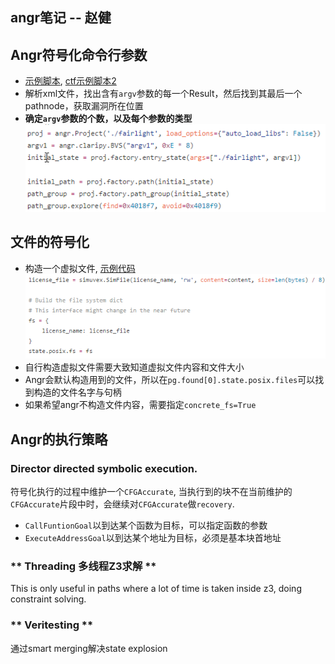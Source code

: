 ## angr笔记 -- 赵健

## Angr符号化命令行参数
- [示例脚本](https://github.com/angr/angr-doc/blob/master/examples/strcpy_find/solve.py), [ctf示例脚本2](https://github.com/angr/angr-doc/blob/master/examples/securityfest_fairlight/solve.py)
- 解析xml文件，找出含有`argv`参数的每一个Result，然后找到其最后一个pathnode，获取漏洞所在位置
- **确定`argv`参数的个数，以及每个参数的类型**
![](../imgs/eg1.png)

## 文件的符号化
- 构造一个虚拟文件, [示例代码](https://github.com/angr/angr-doc/blob/master/examples/asisctffinals2015_license/solve.py)
![](../imgs/eg2.png)
- 自行构造虚拟文件需要大致知道虚拟文件内容和文件大小
- Angr会默认构造用到的文件，所以在`pg.found[0].state.posix.files`可以找到构造的文件名字与句柄
- 如果希望angr不构造文件内容，需要指定`concrete_fs=True`

## Angr的执行策略
### Director  **directed symbolic execution.**
符号化执行的过程中维护一个`CFGAccurate`, 当执行到的块不在当前维护的`CFGAccurate`片段中时，会继续对`CFGAccurate`做`recovery`.
 - `CallFuntionGoal`以到达某个函数为目标，可以指定函数的参数
 - `ExecuteAddressGoal`以到达某个地址为目标，必须是基本块首地址


### ** Threading   多线程Z3求解 **
This is only useful in paths where a lot of time is taken inside z3, doing constraint solving.

### ** Veritesting **
通过smart merging解决state explosion
